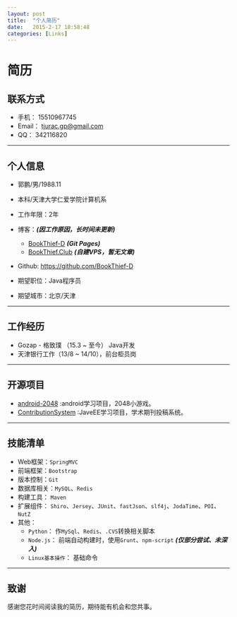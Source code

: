 ```yaml
---
layout: post
title:  "个人简历"
date:   2015-2-17 18:58:48
categories: [Links]
---
```

# 简历

## 联系方式

- 手机：        15510967745
- Email：       tjurac.gp@gmail.com
- QQ：          342116820

---

## 个人信息

- 郭鹏/男/1988.11
- 本科/天津大学仁爱学院计算机系
- 工作年限：2年
- 博客：***(因工作原因，长时间未更新)***
    - [BookThief-D](http://bookthief-d.github.io/) ***(Git Pages)***
    - [BookThief.Club](http://bookthief.club) ***(自建VPS，暂无文章)***
- Github: https://github.com/BookThief-D


- 期望职位：Java程序员
- 期望城市：北京/天津

---

## 工作经历

- Gozap - 格致璞 （15.3 ~ 至今） Java开发
- 天津银行工作（13/8 ~ 14/10），前台柜员岗

---

## 开源项目

 - [android-2048](https://github.com/BookThief-D/android-2048) :android学习项目，2048小游戏。
 - [ContributionSystem](https://github.com/BookThief-D/ContributionSystem) :JaveEE学习项目，学术期刊投稿系统。

---

## 技能清单

- Web框架：`SpringMVC`
- 前端框架：`Bootstrap`
- 版本控制：`Git`
- 数据库相关：`MySQL`、`Redis`
- 构建工具： `Maven`
- 扩展组件： `Shiro`、`Jersey`、`JUnit`、`fastJson`、`slf4j`、`JodaTime`、`POI`、`NutZ`
- 其他：
    - `Python`： 作`MySql`、`Redis`、`.CVS`转换相关脚本
    - `Node.js`： 前端自动构建时，使用`Grunt`、`npm-script` ***(仅部分尝试、未深入)***
    - `Linux基本操作`： 基础命令

---

## 致谢

感谢您花时间阅读我的简历，期待能有机会和您共事。
